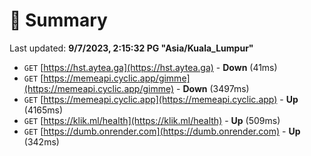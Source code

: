 # 📖 Summary
Last updated: **9/7/2023, 2:15:32 PG "Asia/Kuala_Lumpur"**

- `GET` [https://hst.aytea.ga](https://hst.aytea.ga) - **Down** (41ms)
- `GET` [https://memeapi.cyclic.app/gimme](https://memeapi.cyclic.app/gimme) - **Down** (3497ms)
- `GET` [https://memeapi.cyclic.app](https://memeapi.cyclic.app) - **Up** (4165ms)
- `GET` [https://klik.ml/health](https://klik.ml/health) - **Up** (509ms)
- `GET` [https://dumb.onrender.com](https://dumb.onrender.com) - **Up** (342ms)
